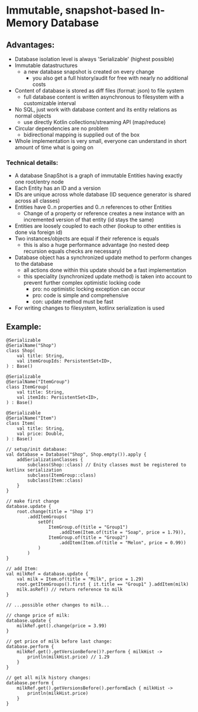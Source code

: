 # Immutable, snapshot-based In-Memory Database

## Advantages:

- Database isolation level is always 'Serializable' (highest possible)
- Immutable datastructures
  - a new database snapshot is created on every change
    - you also get a full history/audit for free with nearly no additional costs
- Content of database is stored as diff files (format: json) to file system
    - full database content is written asynchronous to filesystem with a customizable interval
- No SQL, just work with database content and its entity relations as normal objects
  - use directly Kotlin collections/streaming API (map/reduce)
- Circular dependencies are no problem
  - bidirectional mapping is supplied out of the box
- Whole implementation is very small, everyone can understand in short amount of time what is going on

### Technical details:

- A database SnapShot is a graph of immutable Entities having exactly one root/entry node
- Each Entity has an ID and a version
- IDs are unique across whole database (ID sequence generator is shared across all classes)
- Entities have 0..n properties and 0..n references to other Entities
  - Change of a property or reference creates a new instance with an incremented version of that entity (id stays the same)
- Entities are loosely coupled to each other (lookup to other entities is done via foreign id)
- Two instances/objects are equal if their reference is equals
    - this is also a huge performance advantage (no nested deep recursion equals checks are necessary)
- Database object has a synchronized update method to perform changes to the database
  - all actions done within this update should be a fast implementation
  - this speciality (synchronized update method) is taken into account to prevent further complex optimistic locking code
    - pro: no optimistic locking exception can occur
    - pro: code is simple and comprehensive
    - con: update method must be fast
- For writing changes to filesystem, kotlinx serialization is used

## Example:

    @Serializable
    @SerialName("Shop")
    class Shop(
        val title: String,
        val itemGroupIds: PersistentSet<ID>,
    ) : Base()

    @Serializable
    @SerialName("ItemGroup")
    class ItemGroup(
        val title: String,
        val itemIds: PersistentSet<ID>,
    ) : Base()

    @Serializable
    @SerialName("Item")
    class Item(
        val title: String,
        val price: Double,
    ) : Base()

    // setup/init database:
    val database = Database("Shop", Shop.empty()).apply {
        addSerializationClasses {
            subclass(Shop::class) // Enity classes must be registered to kotlinx serialization
            subclass(ItemGroup::class)
            subclass(Item::class)
        }
    }

    // make first change
    database.update {
        root.change(title = "Shop 1")
            .addItemGroups(
                setOf(
                    ItemGroup.of(title = "Group1")
                        .addItem(Item.of(title = "Soap", price = 1.79)),
                    ItemGroup.of(title = "Group2")
                        .addItem(Item.of(title = "Melon", price = 0.99))
                )
            )
    }

    // add Item:
    val milkRef = database.update {
        val milk = Item.of(title = "Milk", price = 1.29)
        root.getItemGroups().first { it.title == "Group1" }.addItem(milk)
        milk.asRef() // return reference to milk
    }

    // ...possible other changes to milk...

    // change price of milk:
    database.update {
        milkRef.get().change(price = 3.99)
    }

    // get price of milk before last change:
    database.perform {
        milkRef.get().getVersionBefore()?.perform { milkHist ->
            println(milkHist.price) // 1.29
        }
    }

    // get all milk history changes:
    database.perform {
        milkRef.get().getVersionsBefore().performEach { milkHist ->
            println(milkHist.price)
        }
    }